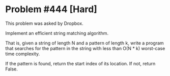 # Problem #444 [Hard]

This problem was asked by Dropbox.

Implement an efficient string matching algorithm.

That is, given a string of length N and a pattern of length k, write a program that searches for the pattern in the string with less than O(N \* k) worst-case time complexity.

If the pattern is found, return the start index of its location. If not, return False.
